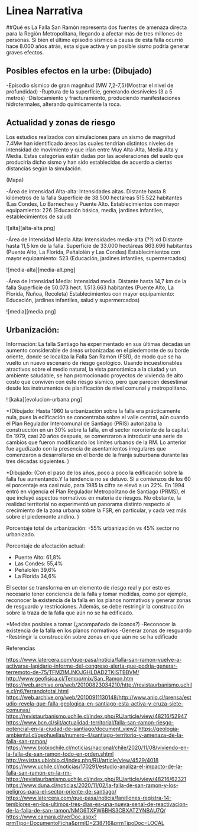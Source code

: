 # Linea Narrativa


##Qué es
La Falla San Ramón representa dos fuentes de amenaza directa para la Región Metropolitana, llegando a afectar más de tres millones de personas. Si bien el último episodio sísmico a causa de esta falla ocurrió hace 8.000 años atrás, esta sigue activa y un posible sismo podría generar graves efectos.  

## Posibles efectos en la urbe: (Dibujado)
-Episodio sísmico de gran magnitud (MW 7,2-7,5)(Mostrar el nivel de profundidad)
-Ruptura de la superficie, generando desniveles (3 a 5 metros)
-Dislocamiento y fracturamiento, produciendo manifestaciones hidrotermales, alterando químicamente la roca.


## Actualidad y zonas de riesgo

Los estudios realizados con simulaciones para un sismo de magnitud 7.4Mw han identificado áreas las cuales tendrían distintos niveles de intensidad de movimiento y que irían entre Muy Alta-Alta, Media Alta y Media. Estas categorías están dadas por las aceleraciones del suelo que produciría dicho sismo y han sido establecidas de acuerdo a ciertas distancias según la simulación. 

(Mapa)

-Área de intensidad Alta-alta:
Intensidades altas.
Distante hasta 8 kilómetros de la falla
Superficie de 38.500 hectáreas
515.522 habitantes (Las Condes, Lo Barnechea y Puente Alto.
Establecimientos con mayor equipamiento: 226 (Educación básica, media, jardines infantiles, establecimientos de salud)

![alta][alta-alta.png]

-Área de Intensidad Media Alta:
Intensidades media-alta (??) xd
Distante hasta 11,5 km de la falla.
Superficie de 33.000 hectáreas
863.696 habitantes (Puente Alto, La Florida, Peñalolén y Las Condes)
Establecimientos con mayor equipamiento: 523 (Educación, jardines infantiles, supermercados)

![media-alta][media-alt.png]


-Área de Intensidad Media:
Intensidad media.
Distante hasta 14,7 km de la falla
Superficie de 50.073 hect.
1.513.663 habitantes (Puente Alto, La Florida, Ñuñoa, Recoleta)
Establecimientos con mayor equipamiento: Educación, jardines infantiles, salud y supermercados)

![media][media.png]


## Urbanización: 

Información: La falla Santiago ha experimentado en sus últimas décadas un aumento considerable de áreas urbanizadas en el piedemonte de su borde oriente, donde se localiza la Falla San Ramón (FSR), de modo que se ha vuelto un nuevo escenario de riesgo geológico. Usando incuestionables atractivos sobre el medio natural, la vista panorámica a la ciudad y un ambiente saludable, se han promocionado proyectos de vivienda de alto costo que conviven con este riesgo sísmico, pero que parecen desestimar desde los instrumentos de planificación de nivel comunal y metropolitano.

! [kaka][evolucion-urbana.png]

*(Dibujado: Hasta 1960 la urbanización sobre la falla era prácticamente nula, pues la edificación se concentraba sobre el valle central, aún cuando el Plan Regulador Intercomunal de Santiago (PRIS) autorizaba la construcción en un 30% sobre la falla, en el sector nororiente de la capital. En 1979, casi 20 años después, se comenzaron a introducir una serie de cambios que fueron modificando los límites urbanos de la RM. Lo anterior fue agudizado con la presencia de asentamientos irregulares que comenzaron a desarrollarse en el borde de la franja suburbana durante las tres décadas siguientes. )

*Dibujado: (Con el paso de los años, poco a poco la edificación sobre la falla fue aumentando.Y la tendencia no se detuvo. Si a comienzos de los 60 el porcentaje era casi nulo, para 1985 la cifra se elevó a un 22%. En 1994 entró en vigencia el Plan Regulador Metropolitano de Santiago (PRMS), el que incluyó aspectos normativos en materia de riesgos. No obstante, la realidad territorial no experimentó un panorama distinto respecto al crecimiento de la zona urbana sobre la FSR, en particular, y cada vez más sobre el piedemonte andino. )

Porcentaje total de urbanización:
-55% urbanización vs 45% sector no urbanizado.

Porcentaje de afectación actual: 
- Puente Alto: 61,8%
- Las Condes: 55,4%
- Peñalolén 39,6% 
- La Florida 34,6%

El sector se transforma en un elemento de riesgo real y por esto es necesario tener conciencia de la falla y tomar medidas, como por ejemplo, reconocer la existencia de la falla en los planos normativos y generar zonas de resguardo y restricciones. Además, se debe restringir la construcción sobre la traza de la falla que aún no se ha edificado. 

*Medidas posibles a tomar (¿acompañado de íconos?)
-Reconocer la existencia de la falla en los planos normativos
-Generar zonas de resguardo 
-Restringir la construcción sobre zonas en que aún no se ha edificado



Referencias


https://www.latercera.com/que-pasa/noticia/falla-san-ramon-vuelve-a-activarse-lapidario-informe-del-congreso-alerta-que-podria-generar-terremoto-de-75/TFMZIMJNOJGHLDAD2TKISTBBVM/
http://www.geofisica.cl/Tempo/mix/San_Ramon.htm
https://web.archive.org/web/20100823034210/http://revistaurbanismo.uchile.cl/n6/ferrandototal.html
https://web.archive.org/web/20100911130148/http://www.anip.cl/prensa/estudio-revela-que-falla-geologica-en-santiago-esta-activa-y-cruza-siete-comunas/
https://revistaurbanismo.uchile.cl/index.php/RU/article/view/48216/52947
https://www.bcn.cl/siit/actualidad-territorial/falla-san-ramon-riesgo-potencial-en-la-ciudad-de-santiago/document_view2
https://geologia-ambiental.cl/geohuellas/numero-4/santiago-territorio-y-amenaza-de-la-falla-san-ramon/
https://www.biobiochile.cl/noticias/nacional/chile/2020/11/08/viviendo-en-la-falla-de-san-ramon-todo-en-orden.shtml
http://revistas.ubiobio.cl/index.php/RU/article/view/4529/4018
https://www.uchile.cl/noticias/170291/estudio-analiza-el-impacto-de-la-falla-san-ramon-en-la-rm-
https://revistaurbanismo.uchile.cl/index.php/RU/article/view/48216/62321
https://www.duna.cl/noticias/2020/11/02/la-falla-de-san-ramon-y-los-peligros-para-el-sector-oriente-de-santiago/
https://www.latercera.com/que-pasa/noticia/farellones-registra-14-temblores-en-los-ultimos-tres-dias-es-una-nueva-senal-de-reactivacion-de-la-falla-de-san-ramon/NMG6TXFW6BHS3CBXATZYNBAU7Q/
https://www.camara.cl/verDoc.aspx?prmTipo=DocumentoFicha&prmID=238716&prmTipoDoc=LOCAL

